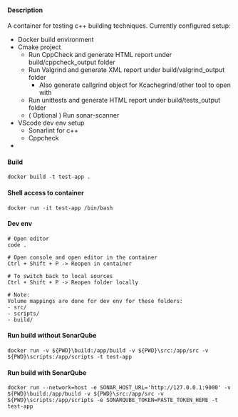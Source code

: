 #### Description
A container for testing c++ building techniques.
Currently configured setup:
  - Docker build environment
  - Cmake project
    - Run CppCheck and generate HTML report under build/cppcheck_output folder
    - Run Valgrind and generate XML report under build/valgrind_output folder
      - Also generate callgrind object for Kcachegrind/other tool to open with
    - Run unittests and generate HTML report under build/tests_output folder
    - ( Optional ) Run sonar-scanner
  - VScode dev env setup
    - Sonarlint for c++
    - Cppcheck
  - 

#### Build
```
docker build -t test-app .
```

#### Shell access to container
```
docker run -it test-app /bin/bash
```

#### Dev env
```
# Open editor
code .

# Open console and open editor in the container
Ctrl + Shift + P -> Reopen in container

# To switch back to local sources
Ctrl + Shift + P -> Reopen folder locally

# Note:
Volume mappings are done for dev env for these folders:
- src/
- scripts/
- build/
```

#### Run build without SonarQube
```
docker run -v ${PWD}\build:/app/build -v ${PWD}\src:/app/src -v ${PWD}\scripts:/app/scripts -t test-app
```

#### Run build with SonarQube
```
docker run --network=host -e SONAR_HOST_URL='http://127.0.0.1:9000' -v ${PWD}\build:/app/build -v ${PWD}\src:/app/src -v ${PWD}\scripts:/app/scripts -e SONARQUBE_TOKEN=PASTE_TOKEN_HERE -t test-app
```
